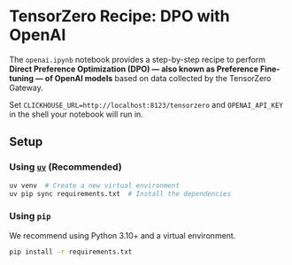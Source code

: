 # TensorZero Recipe: DPO with OpenAI

The `openai.ipynb` notebook provides a step-by-step recipe to perform **Direct Preference Optimization (DPO) &mdash; also known as Preference Fine-tuning &mdash; of OpenAI models** based on data collected by the TensorZero Gateway.

Set `CLICKHOUSE_URL=http://localhost:8123/tensorzero` and `OPENAI_API_KEY` in the shell your notebook will run in.

## Setup

### Using [`uv`](https://github.com/astral-sh/uv) (Recommended)

```bash
uv venv  # Create a new virtual environment
uv pip sync requirements.txt  # Install the dependencies
```

### Using `pip`

We recommend using Python 3.10+ and a virtual environment.

```bash
pip install -r requirements.txt
```
